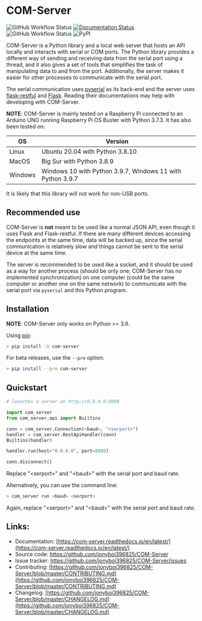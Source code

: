 # COM-Server

![GitHub Workflow Status](https://img.shields.io/github/workflow/status/jonyboi396825/COM-Server/Run%20Pytest%20(Push%20to%20master))
[![Documentation Status](https://readthedocs.org/projects/com-server/badge/?version=latest)](https://com-server.readthedocs.io/en/latest/?badge=latest)
![GitHub Workflow Status](https://img.shields.io/github/workflow/status/jonyboi396825/COM-Server/Upload%20Python%20Package?label=PyPI%20upload)
![PyPI](https://img.shields.io/pypi/v/com_server?label=Version)

COM-Server is a Python library and a local web server that hosts an API locally and interacts with serial or COM ports. The Python library provides a different way of sending and receiving data from the serial port using a thread, and it also gives a set of tools that simplifies the task of manipulating data to and from the port. Additionally, the server makes it easier for other processes to communicate with the serial port.

The serial communication uses [pyserial](https://pyserial.readthedocs.io/en/latest/pyserial.html) as its back-end and the server uses [flask-restful](https://flask-restful.readthedocs.io/en/latest/quickstart.html) and [Flask](https://flask.palletsprojects.com/en/2.0.x/). Reading their documentations may help with developing with COM-Server.

**NOTE**: COM-Server is mainly tested on a Raspberry Pi connected to an Arduino UNO running Raspberry Pi OS Buster with Python 3.7.3. It has also been tested on:

OS | Version
---- | ----
Linux | Ubuntu 20.04 with Python 3.8.10
MacOS | Big Sur with Python 3.8.9
Windows | Windows 10 with Python 3.9.7, Windows 11 with Python 3.9.7

It is likely that this library will not work for non-USB ports. 

## Recommended use
COM-Server is **not** meant to be used like a normal JSON API, even though it uses Flask and Flask-restful. If there are many different devices accessing the endpoints at the same time, data will be backed up, since the serial communication is relatively slow and things cannot be sent to the serial device at the same time. 

The server is recommended to be used like a socket, and it should be used as a way for another process (should be only one; COM-Server has no implemented synchronization) on one computer (could be the same computer or another one on the same network) to communicate with the serial port via `pyserial` and this Python program. 
 

## Installation

**NOTE**: COM-Server only works on Python >= 3.6.

Using [pip](https://pip.pypa.io/en/stable/getting-started/):
```sh
> pip install -U com-server
```

For beta releases, use the `--pre` option:
```sh
> pip install --pre com-server
```

## Quickstart

```py
# launches a server on http://0.0.0.0:8080

import com_server
from com_server.api import Builtins

conn = com_server.Connection(<baud>, "<serport>") 
handler = com_server.RestApiHandler(conn) 
Builtins(handler) 

handler.run(host="0.0.0.0", port=8080) 

conn.disconnect()
```
Replace "&lt;serport&gt;" and "&lt;baud&gt;" with the serial port and baud rate.

Alternatively, you can use the command line:
```sh
> com_server run <baud> <serport>
```
Again, replace "&lt;serport&gt;" and "&lt;baud&gt;" with the serial port and baud rate.

## Links:  
- Documentation: [https://com-server.readthedocs.io/en/latest/](https://com-server.readthedocs.io/en/latest/)
- Source code: https://github.com/jonyboi396825/COM-Server
- Issue tracker: https://github.com/jonyboi396825/COM-Server/issues
- Contributing: [https://github.com/jonyboi396825/COM-Server/blob/master/CONTRIBUTING.md](https://github.com/jonyboi396825/COM-Server/blob/master/CONTRIBUTING.md)
- Changelog: [https://github.com/jonyboi396825/COM-Server/blob/master/CHANGELOG.md](https://github.com/jonyboi396825/COM-Server/blob/master/CHANGELOG.md)
